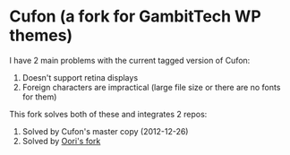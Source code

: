 # Cufon (a fork for GambitTech WP themes)

I have 2 main problems with the current tagged version of Cufon:

1. Doesn't support retina displays
2. Foreign characters are impractical (large file size or there are no fonts for them)

This fork solves both of these and integrates 2 repos:

1. Solved by Cufon's master copy (2012-12-26)
2. Solved by <a href='https://github.com/oori/cufon'>Oori's fork</a>
